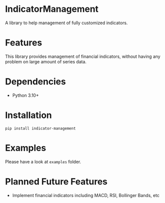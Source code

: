 # IndicatorManagement

A library to help management of fully customized indicators.

# Features

This library provides management of financial indicators, without having any problem on large amount of series data.

# Dependencies

- Python 3.10+

# Installation

```
pip install indicator-management
```

# Examples

Please have a look at `examples` folder.

# Planned Future Features

- Implement financial indicators including MACD, RSI, Bollinger Bands, etc
